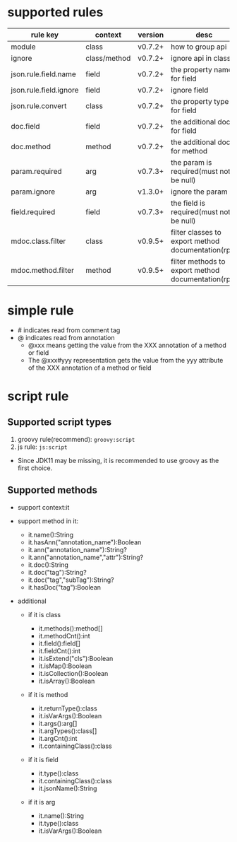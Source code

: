 # supported rules

| rule key | context | version | desc | 
| --- | --- | --- | --- |
| module | class | v0.7.2+ | how to group api |
| ignore | class/method | v0.7.2+ | ignore api in class |
| json.rule.field.name | field | v0.7.2+ | the property name for field |
| json.rule.field.ignore | field | v0.7.2+ | ignore field |
| json.rule.convert | class | v0.7.2+ | the property type for field |
| doc.field | field | v0.7.2+ | the additional doc for field |
| doc.method | method | v0.7.2+ | the additional doc for method |
| param.required | arg | v0.7.3+ | the param is required(must not be null) |
| param.ignore | arg | v1.3.0+ | ignore the param |
| field.required | field | v0.7.3+ | the field is required(must not be null) |
| mdoc.class.filter | class | v0.9.5+ | filter classes to export method documentation(rpc) |
| mdoc.method.filter | method | v0.9.5+ | filter methods to export method documentation(rpc) |

# simple rule
- \# indicates read from comment tag
- @ indicates read from annotation
   - @xxx means getting the value from the XXX annotation of a method or field
   - The @xxx#yyy representation gets the value from the yyy attribute of the XXX annotation of a method or field

# script rule

## Supported script types
1. groovy rule(recommend):
`groovy:script`
2. js rule:
`js:script`

- Since JDK11 may be missing, it is recommended to use groovy as the first choice.
## Supported methods
- support context:it
- support method in it:
     * it.name():String
     * it.hasAnn("annotation_name"):Boolean
     * it.ann("annotation_name"):String?
     * it.ann("annotation_name","attr"):String?
     * it.doc():String
     * it.doc("tag"):String?
     * it.doc("tag","subTag"):String?
     * it.hasDoc("tag"):Boolean

- additional
   - if it is class
     * it.methods():method[]
     * it.methodCnt():int
     * it.field():field[]
     * it.fieldCnt():int
     * it.isExtend("cls"):Boolean
     * it.isMap():Boolean
     * it.isCollection():Boolean
     * it.isArray():Boolean

  - if it is method
     * it.returnType():class
     * it.isVarArgs():Boolean
     * it.args():arg[]
     * it.argTypes():class[]
     * it.argCnt():int
     * it.containingClass():class

  - if it is field
     * it.type():class
     * it.containingClass():class
     * it.jsonName():String

  - if it is arg
     * it.name():String
     * it.type():class
     * it.isVarArgs():Boolean